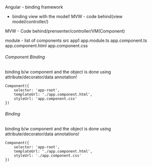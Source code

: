 Angular - binding framework
- binding view with the model!
 MVW - code behind(view model/controller/)

 MVW - Code behind/prensenter/controller/VM(Component)

 module - list of components
 src
    app1
        app.module.ts
        app.component.ts
        app.component.html
        app.component.css

###### Component Binding
binding b/w component and the object is done using attribute/decorator/data annotation!

```
Component({
    selector: 'app-root',
    templateUrl: './app.component.html',
    styleUrl: 'app.component.css'
})
```


###### Binding
binding b/w component and the object is done using attribute/decorator/data annotations!
```
Component({
    selector: 'app-root',
    templateUrl: './app.component.html',
    styleUrl: './app.component.css'
})
```
